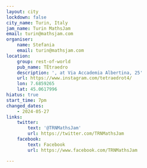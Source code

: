```yaml
---
layout: city
lockdown: false
city_name: Turin, Italy
jam_name: Turin MathsJam
email: turin@mathsjam.com
organiser:
    name: Stefania
    email: turin@mathsjam.com
location:
    group: rest-of-world
    pub_name: TÈtraedro
    description: ', at Via Accademia Albertina, 25'
    url: https://www.instagram.com/tetraedrot4/
    lon: 7.6859265
    lat: 45.0617996
hiatus: true
start_time: 7pm
changed_dates:
    - 2024-05-27
links:
    twitter:
        text: '@TRNMathsJam'
        url: https://twitter.com/TRNMathsJam
    facebook:
        text: Facebook
        url: https://www.facebook.com/TRNMathsJam

---
```


